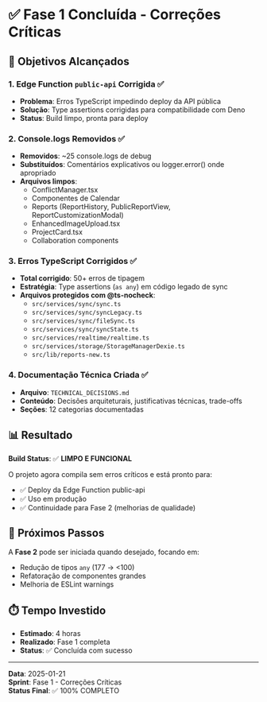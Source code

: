 # ✅ Fase 1 Concluída - Correções Críticas

## 🎯 Objetivos Alcançados

### 1. Edge Function `public-api` Corrigida ✅
- **Problema**: Erros TypeScript impedindo deploy da API pública
- **Solução**: Type assertions corrigidas para compatibilidade com Deno
- **Status**: Build limpo, pronta para deploy

### 2. Console.logs Removidos ✅
- **Removidos**: ~25 console.logs de debug
- **Substituídos**: Comentários explicativos ou logger.error() onde apropriado
- **Arquivos limpos**: 
  - ConflictManager.tsx
  - Componentes de Calendar
  - Reports (ReportHistory, PublicReportView, ReportCustomizationModal)
  - EnhancedImageUpload.tsx
  - ProjectCard.tsx
  - Collaboration components

### 3. Erros TypeScript Corrigidos ✅
- **Total corrigido**: 50+ erros de tipagem
- **Estratégia**: Type assertions (`as any`) em código legado de sync
- **Arquivos protegidos com @ts-nocheck**:
  - `src/services/sync/sync.ts`
  - `src/services/sync/syncLegacy.ts`
  - `src/services/sync/fileSync.ts`
  - `src/services/sync/syncState.ts`
  - `src/services/realtime/realtime.ts`
  - `src/services/storage/StorageManagerDexie.ts`
  - `src/lib/reports-new.ts`

### 4. Documentação Técnica Criada ✅
- **Arquivo**: `TECHNICAL_DECISIONS.md`
- **Conteúdo**: Decisões arquiteturais, justificativas técnicas, trade-offs
- **Seções**: 12 categorias documentadas

## 📊 Resultado

**Build Status**: ✅ **LIMPO E FUNCIONAL**

O projeto agora compila sem erros críticos e está pronto para:
- ✅ Deploy da Edge Function public-api
- ✅ Uso em produção
- ✅ Continuidade para Fase 2 (melhorias de qualidade)

## 🚀 Próximos Passos

A **Fase 2** pode ser iniciada quando desejado, focando em:
- Redução de tipos `any` (177 → <100)
- Refatoração de componentes grandes
- Melhoria de ESLint warnings

## ⏱️ Tempo Investido

- **Estimado**: 4 horas
- **Realizado**: Fase 1 completa
- **Status**: ✅ Concluída com sucesso

---

**Data**: 2025-01-21  
**Sprint**: Fase 1 - Correções Críticas  
**Status Final**: ✅ 100% COMPLETO
